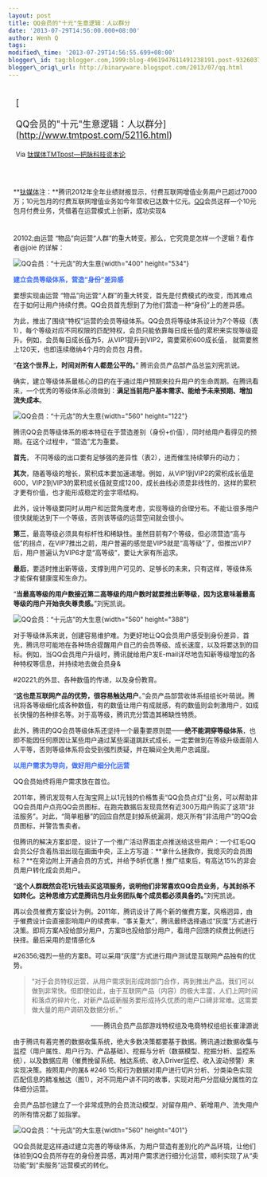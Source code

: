 ```yaml
--- 
layout: post 
title: QQ会员的"十元"生意逻辑：人以群分 
date: '2013-07-29T14:56:00.000+08:00' 
author: Wenh Q
tags:
modified\_time: '2013-07-29T14:56:55.699+08:00' 
blogger\_id: tag:blogger.com,1999:blog-4961947611491238191.post-932603750970108737
blogger\_orig\_url: http://binaryware.blogspot.com/2013/07/qq.html
---
```

<div style="margin: 10px; padding: 5px;">

<div style="font-size: 18px;">

[

QQ会员的"十元"生意逻辑：人以群分](http://www.tmtpost.com/52116.html)

</div>

<div style="font-size: 13px;">

Via [钛媒体TMTpost—把脉科技资本论](http://www.tmtpost.com/)

</div>

</div>

<div style="font-size: 13px; padding: 15px 0 10px 10px;">

<div align="left">

**[钛媒体](http://www.tmtpost.com/ "钛媒体")注：**腾讯2012年全年业绩财报显示，付费互联网增值业务用户已超过7000万；10元包月的付费互联网增值业务如今年营收已达数十亿元。[QQ](http://www.tmtpost.com/tag/qq "查看 QQ 中的全部文章")会员这样一个10元包月付费业务，凭借着在运营模式上创新，成功实现&
#
20102;由运营
“物品”向运营“人群”的重大转变。那么，它究竟是怎样一个逻辑？看作者@joie 的详解：

</div>

<div align="left">

![QQ会员：“十元店”的大生意](http://www.tmtpost.com/wp-content/uploads/2013/07/137502082381-400x534.jpg "QQ会员：“十元店”的大生意"){width="400"
height="534"}

</div>

<div align="left">

<span
style="color: #3366ff;">**建立会员等级体系，营造“身份”差异感**</span>

</div>

要想实现由运营
“物品”向运营“人群”的重大转变，首先是付费模式的改变，而其难点在于如何让用户持续付费。QQ会员首先想到了为他们营造一种“身份”上的差异感。

为此，推出了围绕“特权”运营的会员等级体系。QQ会员将等级体系设计为7个等级（表1），每个等级对应不同权限的匹配特权，会员只能依靠每日成长值的累积来实现等级提升。例如，会员每日成长值为5，从VIP1提升到VIP2，需要累积600成长值，
就需要熬上120天，也即连续缴纳4个月的会员包 月费。

“**在这个世界上，时间对所有人都是公平的。**”
腾讯会员产品部产品总监刘宪凯说。

确实，建立等级体系最核心的目的在于通过用户预期来拉升用户的生命周期。在腾讯看来，一个优秀的等级体系必须做到：**满足当前用户基本需求、能给予未来预期、增加流失成本**。

![QQ会员：“十元店”的大生意](http://www.tmtpost.com/wp-content/uploads/2013/07/137502089221-560x122.png "QQ会员：“十元店”的大生意"){width="560"
height="122"}

腾讯QQ会员等级体系的根本特征在于营造差别（身份+价值），同时给用户看得见的预期。在这个过程中，“营造”尤为重要。

**首先**，
不同等级的出口要有足够强的差异性（表2），进而催生持续攀升的动力；

**其次**，随着等级的增长，累积成本要加速递增。例如，从VIP1到VIP2的累积成长值是600，VIP2到VIP3的累积成长值就变成1200，成长曲线必须是非线性的，这样的累积才更有价值，也才能形成稳定的金字塔结构。

此外，设计等级要同时从用户和运营角度考虑，实现等级的合理分布。不能让很多用户很快就能达到下一个等级，否则该等级的运营空间就会很小。

**第三**，最高等级必须具有标杆性和稀缺性。虽然目前有7个等级，但必须营造“高与低”的拐点，在VIP7推出之前，用户普遍的感觉是VIP5就是“高等级”了，但推出VIP7后，用户普遍认为VIP6才是“高等级”，要让大家有所追求。

**最后**，要适时推出新等级，支撑到用户可见的、足够长的未来，只有这样，等级体系才能保有健康度和生命力。

“**当最高等级的用户数接近第二高等级的用户数时就要推出新等级，因为这意味着最高等级的用户开始丧失尊贵感。**”刘宪凯说。

![QQ会员：“十元店”的大生意](http://www.tmtpost.com/wp-content/uploads/2013/07/137502094831-560x388.png "QQ会员：“十元店”的大生意"){width="560"
height="388"}

对于等级体系来说，创建容易维护难。为更好地让QQ会员用户感受到身份差异，首先，腾讯尽可能地在各种场合提醒用户自己的会员等级、成长速度，以及将要达到的目标。例如，当QQ会员用户升级时，腾讯就给用户发E-mail详尽地告知新等级增加的各种特权等信息，并持续地去做会员身&

#20221;的外显、各种数值的传递，以及身份教育。

“**这也是互联网产品的优势，很容易触达用户**。”会员产品部营收体系组组长叶萌说。腾讯将各等级细化成各种数值，有的数值让用户有成就感，有的数值则会刺激用户，如成长快慢的各种排名等。对于高等级，腾讯充分营造其稀缺性特质。

此外，腾讯的QQ会员等级体系还坚持一个最重要原则是——**绝不能洞穿等级体系**，也即不能因任何原因让某些用户通过某些渠道跳跃式成长，一定要做到在等级升级面前人人平等，否则等级体系将会受到强烈质疑，并在瞬间全失用户忠诚度。



<span
style="color: #3366ff;">**以用户需求为导向，做好用户细分化运营**</span>

QQ会员始终将用户需求放在首位。

2011年，腾讯发现有人在淘宝网上以1元钱的价格售卖“QQ会员点灯”业务，可以帮助非QQ会员用户点亮QQ会员图标，在跑完数据后发现竟然有近300万用户购买了这项“非法服务”。对此，“简单粗暴”的回应自然是封掉系统漏洞，熄灭所有“非法用户”的QQ会员图标，并警告售卖者。

但腾讯的解决方案却是，设计了一个推广活动界面定点推送给这些用户：一个红毛QQ会员公仔含着热泪出现在画面中央，正上方写道：**拿什么拯救你，我熄灭的会员图标？**在旁边附上开通会员的方式，并给予8折优惠！推广结束后，有高达15%的非会员用户转化成会员用户。

“**这个人群既然会花1元钱去买这项服务，说明他们非常喜欢QQ会员业务，与其封杀不如转化。这种思维方式是腾讯包月业务团队每个成员都必须具备的。**”刘宪凯说。

再以会员催费方案设计为例。2011年，腾讯设计了两个新的催费方案，风格迥异，由于催费设计会直接影响用户的续费率，“事关重大”，腾讯最终选择通过“灰度”方式进行决策。即将方案A投给部分用户，方案B也投给部分用户，看用户回馈的续费比例进行抉择。最后采用的是情感化&

#26356;强烈一些的方案B。可以采用“灰度”方式进行用户测试是互联网产品独有的优势。

> “对于会员特权运营，从用户需求到形成跨部门合作，再到推出产品，我们可以做到非常快。但即使如此，由于互联网产品（内容）的极大丰富，人们上网时间和落点的碎片化，对新产品或新服务要形成持久优质的用户口碑非常难。这需要做大量的用户调研及数据分析。”

<div style="text-align: right;">

——腾讯会员产品部游戏特权组及电商特权组组长崔津源说

</div>

由于腾讯有着完善的数据收集系统，绝大多数决策都要基于数据。腾讯通过数据收集与监控（用户属性、用户行为、产品基础）、挖掘与分析（数据模型、挖掘分析、监控系统），以及数据应用（催费挽留系统、触达系统、收入Driver监控、收入波动预警）来实现决策。按照用户的属&
#246
15;和行为数据对用户进行切片分析、分类染色实现匹配信息的精准触达（图1），对不同用户讲不同的故事，实现对用户分层级分属性的立体细分运营。

会员产品部也建立了一个非常成熟的会员流动模型，对留存用户、新增用户、流失用户的所有情况都了如指掌。

![QQ会员：“十元店”的大生意](http://www.tmtpost.com/wp-content/uploads/2013/07/137502099379-560x401.jpg "QQ会员：“十元店”的大生意"){width="560"
height="401"}

QQ会员就是这样通过建立完善的等级体系，为用户营造有差别化的产品环境，让他们体验到QQ会员所存在的身份差异感，再对用户需求进行细分化运营，顺利实现了从“卖功能”到“卖服务”运营模式的转化。

</div>
